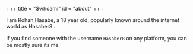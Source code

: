 +++
title = "$whoami"
id = "about"
+++

I am Rohan Hasabe, a 18 year old, popularly known around the internet world as Hasaber8 .

If you ﬁnd some­one with the user­name `Hasaber8` on any platform, you can be mostly sure its me
